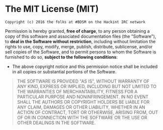 # The MIT License (MIT)

`Copyright (c) 2016 the folks at #BDSM on the Hackint IRC network`

Permission is hereby granted, **free of charge**, to any person obtaining a copy
of this software and associated documentation files (the "Software"), to **deal
in the Software without restriction**, including without limitation the rights
to use, copy, modify, merge, publish, distribute, sublicense, and/or sell
copies of the Software, and to permit persons to whom the Software is
furnished to do so, **subject to the following conditions**:

* The above copyright notice and this permission notice shall be included in all
copies or substantial portions of the Software.

> THE SOFTWARE IS PROVIDED "AS IS", WITHOUT WARRANTY OF ANY KIND, EXPRESS OR
> IMPLIED, INCLUDING BUT NOT LIMITED TO THE WARRANTIES OF MERCHANTABILITY,
> FITNESS FOR A PARTICULAR PURPOSE AND NONINFRINGEMENT. IN NO EVENT SHALL THE
> AUTHORS OR COPYRIGHT HOLDERS BE LIABLE FOR ANY CLAIM, DAMAGES OR OTHER
> LIABILITY, WHETHER IN AN ACTION OF CONTRACT, TORT OR OTHERWISE, ARISING FROM,
> OUT OF OR IN CONNECTION WITH THE SOFTWARE OR THE USE OR OTHER DEALINGS IN THE
> SOFTWARE.
